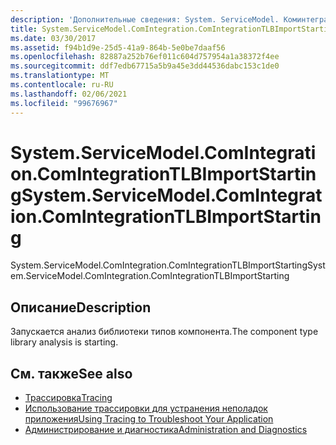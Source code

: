 ```yaml
---
description: 'Дополнительные сведения: System. ServiceModel. Коминтегратион. Коминтегратионтлбимпортстартинг'
title: System.ServiceModel.ComIntegration.ComIntegrationTLBImportStarting
ms.date: 03/30/2017
ms.assetid: f94b1d9e-25d5-41a9-864b-5e0be7daaf56
ms.openlocfilehash: 82887a252b76ef011c604d757954a1a38372f4ee
ms.sourcegitcommit: ddf7edb67715a5b9a45e3dd44536dabc153c1de0
ms.translationtype: MT
ms.contentlocale: ru-RU
ms.lasthandoff: 02/06/2021
ms.locfileid: "99676967"
---
```

# <a name="systemservicemodelcomintegrationcomintegrationtlbimportstarting"></a><span data-ttu-id="2f596-103">System.ServiceModel.ComIntegration.ComIntegrationTLBImportStarting</span><span class="sxs-lookup"><span data-stu-id="2f596-103">System.ServiceModel.ComIntegration.ComIntegrationTLBImportStarting</span></span>

<span data-ttu-id="2f596-104">System.ServiceModel.ComIntegration.ComIntegrationTLBImportStarting</span><span class="sxs-lookup"><span data-stu-id="2f596-104">System.ServiceModel.ComIntegration.ComIntegrationTLBImportStarting</span></span>  
  
## <a name="description"></a><span data-ttu-id="2f596-105">Описание</span><span class="sxs-lookup"><span data-stu-id="2f596-105">Description</span></span>  

 <span data-ttu-id="2f596-106">Запускается анализ библиотеки типов компонента.</span><span class="sxs-lookup"><span data-stu-id="2f596-106">The component type library analysis is starting.</span></span>  
  
## <a name="see-also"></a><span data-ttu-id="2f596-107">См. также</span><span class="sxs-lookup"><span data-stu-id="2f596-107">See also</span></span>

- [<span data-ttu-id="2f596-108">Трассировка</span><span class="sxs-lookup"><span data-stu-id="2f596-108">Tracing</span></span>](index.md)
- [<span data-ttu-id="2f596-109">Использование трассировки для устранения неполадок приложения</span><span class="sxs-lookup"><span data-stu-id="2f596-109">Using Tracing to Troubleshoot Your Application</span></span>](using-tracing-to-troubleshoot-your-application.md)
- [<span data-ttu-id="2f596-110">Администрирование и диагностика</span><span class="sxs-lookup"><span data-stu-id="2f596-110">Administration and Diagnostics</span></span>](../index.md)
